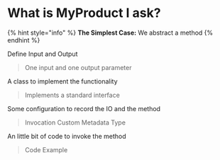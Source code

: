 # What is MyProduct I ask?

{% hint style="info" %}
**The Simplest Case:** We abstract a method
{% endhint %}

Define Input and Output

> One input and one output parameter

A class to implement the functionality

> Implements a standard interface

Some configuration to record the IO and the method

> Invocation Custom Metadata Type

An little bit of code to invoke the method

> Code Example